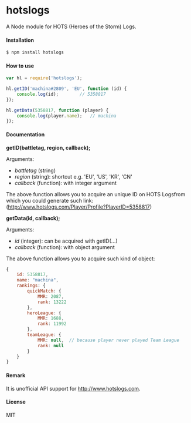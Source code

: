 # hotslogs
A Node module for HOTS (Heroes of the Storm) Logs.

#### Installation
```bash
$ npm install hotslogs
```

#### How to use
```javascript
var hl = require('hotslogs');

hl.getID('machina#2809', 'EU', function (id) {
	console.log(id);		// 5358817
});

hl.getData(5358817, function (player) {
	console.log(player.name);	// machina
});

```

#### Documentation
**getID(battletag, region, callback);**

Arguments:
* *battletag* (string)
* *region* (string): shortcut e.g. 'EU', 'US', 'KR', 'CN'
* *callback* (function): with integer argument

The above function allows you to acquire an unique ID on HOTS Logsfrom which you could generate such link: (http://www.hotslogs.com/Player/Profile?PlayerID=5358817)

**getData(id, callback);**

Arguments:
* *id* (integer): can be acquired with getID(...)
* *callback* (function): with object argument

The above function allows you to acquire such kind of object:
```javascript
{
	id: 5358817,
	name: "machina",
	rankings: {
		quickMatch: {
			MMR: 2087,
			rank: 13222
		},
		heroLeague: {
			MMR: 1688,
			rank: 11992
		},
		teamLeague: {
			MMR: null,	// because player never played Team League
			rank: null
		}
	}
}
```

#### Remark
It is unofficial API support for http://www.hotslogs.com.

#### License
MIT
